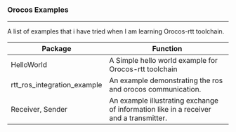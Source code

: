 ### Orocos Examples

------

A list of examples that i have tried when I am learning Orocos-rtt toolchain.

| Package                     | Function                                                     |
| --------------------------- | ------------------------------------------------------------ |
| HelloWorld                  | A Simple hello world example for Orocos-rtt toolchain        |
| rtt_ros_integration_example | An example demonstrating the ros and orocos communication.   |
| Receiver, Sender            | An example illustrating exchange of information like in  a receiver and a transmitter. |

 